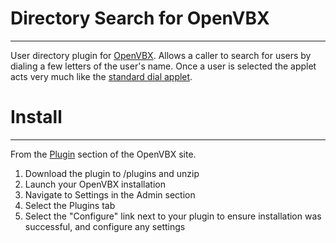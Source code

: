 # Directory Search for OpenVBX
-----------------------------
User directory plugin for [OpenVBX][1]. Allows a caller to 
search for users by dialing a few letters of the user's name. Once a user is
selected the applet acts very much like the 
[standard dial applet][2].

[1]: http://openvbx.org/
[2]: http://github.com/tjlytle/OpenVBX/tree/master/plugins/standard/applets/dial/

# Install
-----------------------------
From the [Plugin][3] section of the OpenVBX site.

1. Download the plugin to /plugins and unzip
2. Launch your OpenVBX installation
3. Navigate to Settings in the Admin section
4. Select the Plugins tab
5. Select the "Configure" link next to your plugin to ensure installation was successful, and configure any settings

[3]: http://openvbx.org/plugins/


